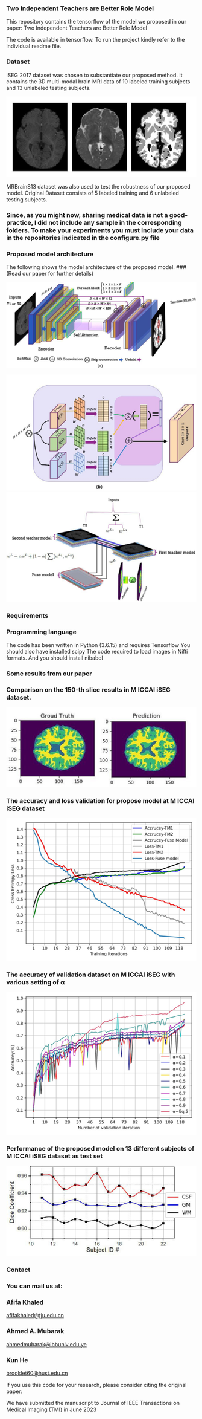 
### Two Independent Teachers are Better Role Model





This repository contains the tensorflow  of the model we proposed in our paper: Two Independent Teachers are Better Role Model

The code is available in tensorflow. To run the project kindly refer to the individual readme file.





### Dataset


iSEG 2017 dataset was chosen to substantiate our proposed method. It contains the 3D multi-modal brain MRI data of 10 labeled training subjects and 13 unlabeled testing subjects.

   
![model](./MICCAIiSEG_dataset_example.jpg)





MRBrainS13 dataset was also used to test the robustness of our proposed model. Original Dataset consists of 5 labeled training and 6 unlabeled testing subjects. 



### Since, as you might now, sharing medical data is not a good-practice, I did not include any sample in the corresponding folders. To make your experiments you must include your data in the repositories indicated in the configure.py file


### Proposed model architecture

The following shows the model architecture of the proposed model.  ###  (Read our paper for further details)

![model](./Proposed_Model.jpg)

![model](./Proposed_Model2.jpg)
![model](./Proposed_Model3.jpg)



###   Requirements
###   Programming language

The code has been written in Python (3.6.15) and requires Tensorflow
You should also have installed scipy
The code required  to load images in Nifti formats. And  you should install nibabel

### Some results from our paper

### Comparison on the 150-th slice results in M ICCAI iSEG dataset.

![model](./Result.jpg)

### The accuracy and loss validation for propose model at M ICCAI iSEG dataset

![model](./Accloss.jpg)


### The accuracy of validation dataset on M ICCAI iSEG with various setting of α


![model](./Dif_alpha_values.jpg)


### Performance of the proposed model on 13 different subjects of M ICCAI iSEG dataset as test set


![model](./DC.jpg)


### Contact

###  You can mail us at: 



### Afifa Khaled 

afifakhaied@tju.edu.cn

### Ahmed A. Mubarak

ahmedmubarak@ibbuniv.edu.ye

### Kun He
brooklet60@hust.edu.cn



If you use this code for your research, please consider citing the original paper:


We have submitted the manuscript to Journal of IEEE Transactions on Medical Imaging (TMI) in June 2023

 



